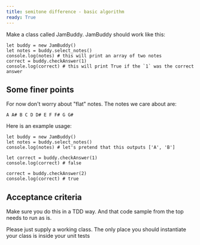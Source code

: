 ```yaml
---
title: semitone difference - basic algorithm
ready: True
---
```


Make a class called JamBuddy. JamBuddy should work like this:

```
let buddy = new JamBuddy()
let notes = buddy.select_notes()
console.log(notes) # this will print an array of two notes
correct = buddy.checkAnswer(1)
console.log(correct) # this will print True if the `1` was the correct answer
```

## Some finer points

For now don't worry about "flat" notes. The notes we care about are:

```
A A# B C D D# E F F# G G#
```

Here is an example usage:

```
let buddy = new JamBuddy()
let notes = buddy.select_notes()
console.log(notes) # let's pretend that this outputs ['A', 'B']

let correct = buddy.checkAnswer(1)
console.log(correct) # false

correct = buddy.checkAnswer(2)
console.log(correct) # true
```

## Acceptance criteria

Make sure you do this in a TDD way. And that code sample from the top needs to run as is.

Please just supply a working class. The only place you should instantiate your class is inside your unit tests
